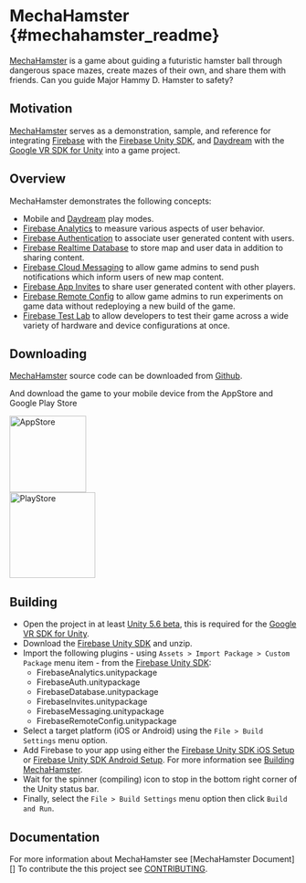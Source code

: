 MechaHamster    {#mechahamster_readme}
======

[MechaHamster][] is a game about guiding a futuristic hamster ball through dangerous space mazes,
create mazes of their own, and share them with friends.  Can you guide Major Hammy D. Hamster to
safety?

## Motivation

[MechaHamster][] serves as a demonstration, sample, and reference for integrating
[Firebase][] with the [Firebase Unity SDK][], and [Daydream][] with the [Google VR SDK for Unity][]
into a game project.

## Overview

MechaHamster demonstrates the following concepts:

   * Mobile and [Daydream][] play modes.
   * [Firebase Analytics][] to measure various aspects of user behavior.
   * [Firebase Authentication][] to associate user generated content with users.
   * [Firebase Realtime Database][] to store map and user data in addition to sharing content.
   * [Firebase Cloud Messaging][] to allow game admins to send push notifications which inform users
     of new map content.
   * [Firebase App Invites][] to share user generated content with other players.
   * [Firebase Remote Config][] to allow game admins to run experiments on game data without
     redeploying a new build of the game.
   * [Firebase Test Lab][] to allow developers to test their game across a wide variety of hardware
     and device configurations at once.

## Downloading

[MechaHamster][] source code can be downloaded from [Github][].

And download the game to your mobile device from the AppStore and Google Play Store

<a href="https://itunes.apple.com/us/app/mechahamster/id1286046770?mt=8&ign-mpt=uo%3D4">
  <img src="docs/img/app_store_badge.png" width="134px" alt="AppStore"/>
</a>
<br>
<a href="https://play.google.com/store/apps/details?id=com.google.fpl.mechahamster&hl=en">
  <img src="docs/img/google_play_badge.png" width="150px" alt="PlayStore"/>
</a>

## Building

   * Open the project in at least [Unity 5.6 beta][], this is required for the
     [Google VR SDK for Unity][].
   * Download the [Firebase Unity SDK][] and unzip.
   * Import the following plugins - using `Assets > Import Package > Custom Package` menu item -
     from the [Firebase Unity SDK][]:
      * FirebaseAnalytics.unitypackage
      * FirebaseAuth.unitypackage
      * FirebaseDatabase.unitypackage
      * FirebaseInvites.unitypackage
      * FirebaseMessaging.unitypackage
      * FirebaseRemoteConfig.unitypackage
   * Select a target platform (iOS or Android) using the `File > Build Settings` menu option.
   * Add Firebase to your app using either the [Firebase Unity SDK iOS Setup][] or
     [Firebase Unity SDK Android Setup][].  For more information see [Building MechaHamster][].
   * Wait for the spinner (compiling) icon to stop in the bottom right corner of the Unity status
     bar.
   * Finally, select the `File > Build Settings` menu option then click `Build and Run`.

## Documentation
For more information about MechaHamster see [MechaHamster Document][]
To contribute the this project see [CONTRIBUTING][].

  [Android]: https://www.android.com/
  [CONTRIBUTING]: https://github.com/google/mechahamster/blob/master/CONTRIBUTING.txt
  [GitHub]: https://github.com/google/mechahamster/
  [Google]: https://google.com
  [Firebase]: https://firebase.google.com/docs/
  [Daydream]: https://developers.google.com/vr/daydream/overview
  [Google VR SDK for Unity]: https://developers.google.com/vr/unity/
  [MechaHamster]: https://github.com/google/mechahamster/
  [Firebase Unity SDK]: https://firebase.google.com/docs/unity/setup
  [Unity 5.6 beta]: https://unity3d.com/unity/beta]
  [Firebase Unity SDK iOS Setup]: https://firebase.google.com/docs/unity/setup#add_firebase_to_your_app
  [Firebase Unity SDK Android Setup]: https://firebase.google.com/docs/unity/setup#add_firebase_to_your_app_1
  [Firebase Realtime Database]: https://firebase.google.com/docs/database/
  [Firebase Analytics]: https://firebase.google.com/docs/analytics/
  [Firebase Authentication]: https://firebase.google.com/docs/auth/
  [Firebase Cloud Messaging]: https://firebase.google.com/docs/cloud-messaging/
  [Firebase Remote Config]: https://firebase.google.com/docs/remote-config/
  [Firebase App Invites]: https://firebase.google.com/docs/invites/
  [Firebase Test Lab]: https://firebase.google.com/docs/test-lab/
  [MechaHamster Documentation]: https://google.github.io/mechahamster/
  [Building MechaHamster]: https://google.github.io/mechahamster/mechahamster_guide_building.html
